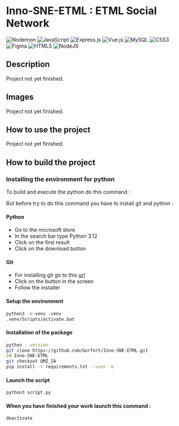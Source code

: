 # Inno-SNE-ETML : ETML Social Network
 ![Nodemon](https://img.shields.io/badge/NODEMON-%23323330.svg?style=for-the-badge&logo=nodemon&logoColor=%BBDEAD) ![JavaScript](https://img.shields.io/badge/javascript-%23323330.svg?style=for-the-badge&logo=javascript&logoColor=%23F7DF1E)  ![Express.js](https://img.shields.io/badge/express.js-%23404d59.svg?style=for-the-badge&logo=express&logoColor=%2361DAFB) ![Vue.js](https://img.shields.io/badge/vuejs-%2335495e.svg?style=for-the-badge&logo=vuedotjs&logoColor=%234FC08D)  ![MySQL](https://img.shields.io/badge/mysql-4479A1.svg?style=for-the-badge&logo=mysql&logoColor=white) 
![CSS3](https://img.shields.io/badge/css3-%231572B6.svg?style=for-the-badge&logo=css3&logoColor=white) ![Figma](https://img.shields.io/badge/figma-%23F24E1E.svg?style=for-the-badge&logo=figma&logoColor=white) ![HTML5](https://img.shields.io/badge/html5-%23E34F26.svg?style=for-the-badge&logo=html5&logoColor=white) ![NodeJS](https://img.shields.io/badge/node.js-6DA55F?style=for-the-badge&logo=node.js&logoColor=white)

## Description 
Project not yet finished.

## Images
Project not yet finished.

## How to use the project
Project not yet finished.

## How to build the project

### Installing the environment for python

To build and execute the python do this command :

But before try to do this command you have to install git and python :

#### Python

* Go to the microsoft store
* In the search bar type Python 3.12
* Click on the first result
* Click on the download button

#### Git

* For installing git go to this [url](https://git-scm.com/)
* Click on the button in the screen
* Follow the installer

#### Setup the environment

```sh
python3 -m venv .venv
.venv/Scripts/activate.bat
```

#### Installation of the package

```sh
python --version
git clone https://github.com/Gorfort/Inno-SNE-ETML.git
cd Inno-SNE-ETML
git checkout QMZ_IA
pip install -r requirements.txt --user -U
```

#### Launch the script

```sh
python3 script.py
```

#### When you have finished your work launch this command :

```sh
deactivate
```
